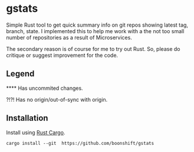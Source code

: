 # gstats

Simple Rust tool to get quick summary info on git repos showing latest tag, branch, state. I implemented this to help me work with a the not too small
number of repositories as a result of Microservices.

The secondary reason is of course for me to try out Rust. So, please do critique or suggest improvement for the code.

## Legend

**** Has uncommited changes.

?!?! Has no origin/out-of-sync with origin.


## Installation

Install using [Rust Cargo](https://doc.rust-lang.org/cargo/commands/cargo-install.html).

```cargo install --git  https://github.com/boonshift/gstats```
